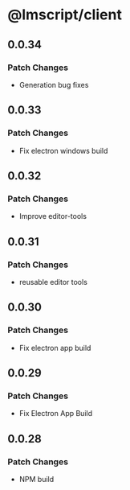 # @lmscript/client

## 0.0.34

### Patch Changes

- Generation bug fixes

## 0.0.33

### Patch Changes

- Fix electron windows build

## 0.0.32

### Patch Changes

- Improve editor-tools

## 0.0.31

### Patch Changes

- reusable editor tools

## 0.0.30

### Patch Changes

- Fix electron app build

## 0.0.29

### Patch Changes

- Fix Electron App Build

## 0.0.28

### Patch Changes

- NPM build
